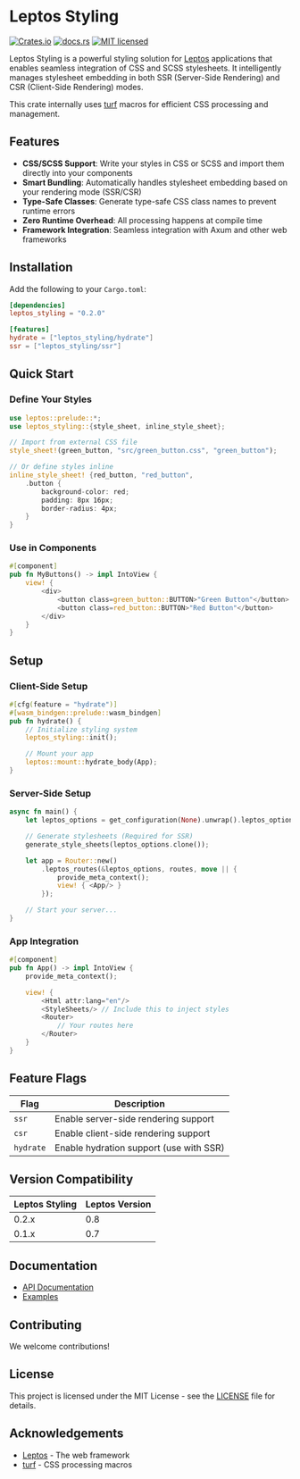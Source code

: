 # Leptos Styling

[![Crates.io](https://img.shields.io/crates/v/leptos_styling.svg)](https://crates.io/crates/leptos_styling)
[![docs.rs](https://docs.rs/leptos_styling/badge.svg)](https://docs.rs/leptos_styling/)
[![MIT licensed](https://img.shields.io/badge/license-MIT-blue.svg)](./LICENSE)

Leptos Styling is a powerful styling solution for [Leptos](https://github.com/leptos-rs/leptos) applications that enables seamless integration of CSS and SCSS stylesheets. It intelligently manages stylesheet embedding in both SSR (Server-Side Rendering) and CSR (Client-Side Rendering) modes.

This crate internally uses [turf](https://docs.rs/turf/) macros for efficient CSS processing and management.

## Features

- **CSS/SCSS Support**: Write your styles in CSS or SCSS and import them directly into your components
- **Smart Bundling**: Automatically handles stylesheet embedding based on your rendering mode (SSR/CSR)
- **Type-Safe Classes**: Generate type-safe CSS class names to prevent runtime errors
- **Zero Runtime Overhead**: All processing happens at compile time
- **Framework Integration**: Seamless integration with Axum and other web frameworks

## Installation

Add the following to your `Cargo.toml`:

```toml
[dependencies]
leptos_styling = "0.2.0"

[features]
hydrate = ["leptos_styling/hydrate"]
ssr = ["leptos_styling/ssr"]
```

## Quick Start

### Define Your Styles

```rust
use leptos::prelude::*;
use leptos_styling::{style_sheet, inline_style_sheet};

// Import from external CSS file
style_sheet!(green_button, "src/green_button.css", "green_button");

// Or define styles inline
inline_style_sheet! {red_button, "red_button",
    .button {
        background-color: red;
        padding: 8px 16px;
        border-radius: 4px;
    }
}
```

### Use in Components

```rust
#[component]
pub fn MyButtons() -> impl IntoView {
    view! {
        <div>
            <button class=green_button::BUTTON>"Green Button"</button>
            <button class=red_button::BUTTON>"Red Button"</button>
        </div>
    }
}
```

## Setup

### Client-Side Setup

```rust
#[cfg(feature = "hydrate")]
#[wasm_bindgen::prelude::wasm_bindgen]
pub fn hydrate() {
    // Initialize styling system
    leptos_styling::init();

    // Mount your app
    leptos::mount::hydrate_body(App);
}
```

### Server-Side Setup

```rust
async fn main() {
    let leptos_options = get_configuration(None).unwrap().leptos_options;

    // Generate stylesheets (Required for SSR)
    generate_style_sheets(leptos_options.clone());

    let app = Router::new()
        .leptos_routes(&leptos_options, routes, move || {
            provide_meta_context();
            view! { <App/> }
        });

    // Start your server...
}
```

### App Integration

```rust
#[component]
pub fn App() -> impl IntoView {
    provide_meta_context();

    view! {
        <Html attr:lang="en"/>
        <StyleSheets/> // Include this to inject styles
        <Router>
            // Your routes here
        </Router>
    }
}
```

## Feature Flags

| Flag      | Description                                      |
|-----------|--------------------------------------------------|
| `ssr`     | Enable server-side rendering support              |
| `csr`     | Enable client-side rendering support              |
| `hydrate` | Enable hydration support (use with SSR)           |

## Version Compatibility

| Leptos Styling | Leptos Version |
|----------------|----------------|
| 0.2.x         | 0.8           |
| 0.1.x         | 0.7           |

## Documentation

- [API Documentation](https://docs.rs/leptos_styling/)
- [Examples](./examples)

## Contributing

We welcome contributions!

## License

This project is licensed under the MIT License - see the [LICENSE](./LICENSE) file for details.

## Acknowledgements

- [Leptos](https://github.com/leptos-rs/leptos) - The web framework
- [turf](https://docs.rs/turf/) - CSS processing macros
